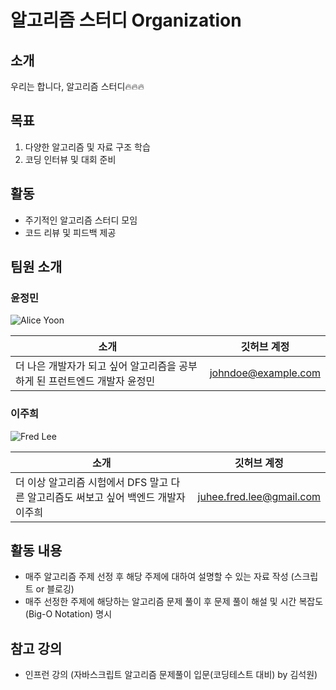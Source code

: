 # 알고리즘 스터디 Organization

## 소개
우리는 합니다, 알고리즘 스터디🔥🔥🔥

## 목표
1. 다양한 알고리즘 및 자료 구조 학습
2. 코딩 인터뷰 및 대회 준비

## 활동
- 주기적인 알고리즘 스터디 모임
- 코드 리뷰 및 피드백 제공
## 팀원 소개
### 윤정민
![Alice Yoon]([https://github.com/algorithms-are-fun-perhaps/algorithms-are-fun-perhaps/assets/89906414/757777d3-f314-40cf-b9e6-6d42e92ee195](https://github.com/algorithms-are-fun-perhaps/algorithms-are-fun-perhaps/assets/89906414/4f219d0c-b356-4f84-835b-233a5ba8e904))

| 소개            | 깃허브 계정                |
|-----------------|-----------------------|
| 더 나은 개발자가 되고 싶어 알고리즘을 공부하게 된 프런트엔드 개발자 윤정민 | johndoe@example.com   |

### 이주희
![Fred Lee](https://github.com/algorithms-are-fun-perhaps/algorithms-are-fun-perhaps/assets/89906414/6e9d780d-6141-409a-bbb2-09ca550db140)

| 소개          | 깃허브 계정                |
|--------------|-----------------------|
| 더 이상 알고리즘 시험에서 DFS 말고 다른 알고리즘도 써보고 싶어 백엔드 개발자 이주희| juhee.fred.lee@gmail.com |

## 활동 내용
- 매주 알고리즘 주제 선정 후 해당 주제에 대하여 설명할 수 있는 자료 작성 (스크립트 or 블로깅)
- 매주 선정한 주제에 해당하는 알고리즘 문제 풀이 후 문제 풀이 해설 및 시간 복잡도 (Big-O Notation) 명시

## 참고 강의
- 인프런 강의 (자바스크립트 알고리즘 문제풀이 입문(코딩테스트 대비) by 김석원)
